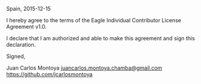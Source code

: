 Spain, 2015-12-15

I hereby agree to the terms of the Eagle Individual Contributor License
Agreement v1.0.

I declare that I am authorized and able to make this agreement and sign this
declaration.

Signed,

Juan Carlos Montoya juancarlos.montoya.chamba@gmail.com https://github.com/jcarlosmontoya
